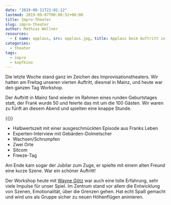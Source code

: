 ```yaml
---
date: "2019-08-11T21:02:12"
lastmod: 2019-09-07T00:00:52+00:00
title: Impro-Theater
slug: impro-theater
author: Mathias Wellner
resources:
  - { name: applaus, src: applaus.jpg, title: Applaus beim Auftritt in Mainz }
categories:
  - theater
tags:
  - impro
  - kopfkino
---
```

Die letzte Woche stand ganz im Zeichen des Improvisationstheaters. Wir hatten am Freitag unseren vierten Auftritt, diesmal in Mainz, und heute war den ganzen Tag Workshop. 
<!--more-->

Der Auftritt in Mainz fand wieder im Rahmen eines runden Geburtstages statt, der Frank wurde 50 und feierte das mit um die 100 Gästen. Wir waren zu fünft an diesem Abend und spielten eine knappe Stunde.

{{<responsive-image name="applaus">}}

- Halbwertszeit mit einer ausgeschmückten Episode aus Franks Leben
- Experten-Interview mit Gebärden-Dolmetscher
- Wachsen/Schrumpfen
- Zwei Orte
- Sitcom
- Freeze-Tag

Am Ende kam sogar der Jubilar zum Zuge, er spielte mit einem alten Freund eine kurze Szene. War ein schöner Auftritt!

Der Workshop heute mit [Wayne Götz](https://www.folkwang-uni.de/home/theater/studiengaenge/physical-theatre/studierende/wayne-goetz/) war auch eine tolle Erfahrung, sehr viele Impulse für unser Spiel. Im Zentrum stand vor allem die Entwicklung von Szenen, Emotionalität, über die Grenzen gehen. Hat echt Spaß gemacht und wird uns als Gruppe sicher zu neuen Höhenflügen animieren.